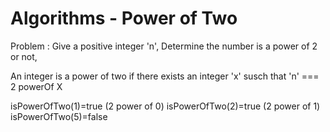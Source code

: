 # Algorithms - Power of Two

Problem : Give a positive integer 'n', Determine the number is a power of 2 or not,

An integer is a power of two if there exists an integer 'x' susch that 'n' === 2 powerOf X

isPowerOfTwo(1)=true (2 power of 0)
isPowerOfTwo(2)=true (2 power of 1)
isPowerOfTwo(5)=false 

